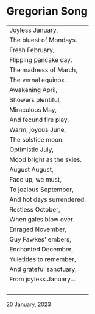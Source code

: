 # Gregorian Song

|                                 |
|:--------------------------------|
| Joyless January, |
| The bluest of Mondays. |
| Fresh February, |
| Flipping pancake day. |
| The madness of March, |
| The vernal equinox. |
| Awakening April, |
| Showers plentiful, |
| Miraculous May, |
| And fecund fire play. |
| Warm, joyous June, |
| The solstice moon. |
| Optimistic July, |
| Mood bright as the skies. |
| August August, |
| Face up, we must, |
| To jealous September, |
| And hot days surrendered. |
| Restless October, |
| When gales blow over. |
| Enraged November, |
| Guy Fawkes' embers, |
| Enchanted December, |
| Yuletides to remember, |
| And grateful sanctuary, |
| From joyless January... |
| &nbsp; |

20 January, 2023
